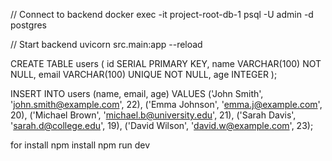 // Connect to backend
docker exec -it project-root-db-1 psql -U admin -d postgres

// Start backend
uvicorn src.main:app --reload

CREATE TABLE users (
    id SERIAL PRIMARY KEY,
    name VARCHAR(100) NOT NULL,
    email VARCHAR(100) UNIQUE NOT NULL,
    age INTEGER
);

INSERT INTO users (name, email, age) VALUES
    ('John Smith', 'john.smith@example.com', 22),
    ('Emma Johnson', 'emma.j@example.com', 20),
    ('Michael Brown', 'michael.b@university.edu', 21),
    ('Sarah Davis', 'sarah.d@college.edu', 19),
    ('David Wilson', 'david.w@example.com', 23);
    


for install
npm install
npm run dev
